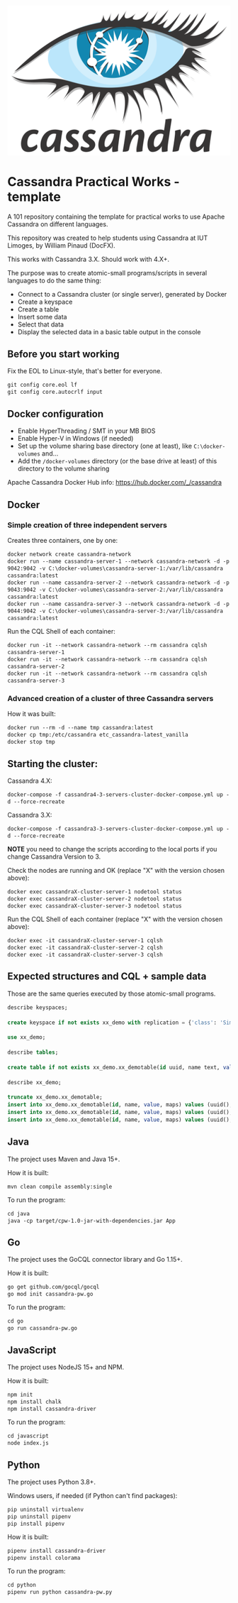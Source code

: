 ![Cassandra Logo](cassandra-logo.png)

# Cassandra Practical Works - template
A 101 repository containing the template for practical works to use Apache Cassandra on different languages.

This repository was created to help students using Cassandra at IUT Limoges, by William Pinaud (DocFX).

This works with Cassandra 3.X. Should work with 4.X+.

The purpose was to create atomic-small programs/scripts in several languages to do the same thing:
- Connect to a Cassandra cluster (or single server), generated by Docker
- Create a keyspace
- Create a table
- Insert some data
- Select that data
- Display the selected data in a basic table output in the console 

## Before you start working

Fix the EOL to Linux-style, that's better for everyone.
```shell script
git config core.eol lf
git config core.autocrlf input
```

## Docker configuration
- Enable HyperThreading / SMT in your MB BIOS
- Enable Hyper-V in Windows (if needed)
- Set up the volume sharing base directory (one at least), like `C:\docker-volumes` and...
- Add the `/docker-volumes` directory (or the base drive at least) of this directory to the volume sharing

Apache Cassandra Docker Hub info: https://hub.docker.com/_/cassandra

## Docker 

### Simple creation of three independent servers

Creates three containers, one by one:
```shell script
docker network create cassandra-network
docker run --name cassandra-server-1 --network cassandra-network -d -p 9042:9042 -v C:\docker-volumes\cassandra-server-1:/var/lib/cassandra cassandra:latest
docker run --name cassandra-server-2 --network cassandra-network -d -p 9043:9042 -v C:\docker-volumes\cassandra-server-2:/var/lib/cassandra cassandra:latest
docker run --name cassandra-server-3 --network cassandra-network -d -p 9044:9042 -v C:\docker-volumes\cassandra-server-3:/var/lib/cassandra cassandra:latest
```

Run the CQL Shell of each container:
```shell script
docker run -it --network cassandra-network --rm cassandra cqlsh cassandra-server-1
docker run -it --network cassandra-network --rm cassandra cqlsh cassandra-server-2
docker run -it --network cassandra-network --rm cassandra cqlsh cassandra-server-3
```

### Advanced creation of a cluster of three Cassandra servers

How it was built:
```shell script
docker run --rm -d --name tmp cassandra:latest
docker cp tmp:/etc/cassandra etc_cassandra-latest_vanilla
docker stop tmp
```

## Starting the cluster:

Cassandra 4.X:
```shell script
docker-compose -f cassandra4-3-servers-cluster-docker-compose.yml up -d --force-recreate
```

Cassandra 3.X:
```shell script
docker-compose -f cassandra3-3-servers-cluster-docker-compose.yml up -d --force-recreate
```
**NOTE** you need to change the scripts according to the local ports if you change Cassandra Version to 3. 


Check the nodes are running and OK (replace "X" with the version chosen above):
```shell script
docker exec cassandraX-cluster-server-1 nodetool status
docker exec cassandraX-cluster-server-2 nodetool status
docker exec cassandraX-cluster-server-3 nodetool status
```

Run the CQL Shell of each container (replace "X" with the version chosen above):
```shell script
docker exec -it cassandraX-cluster-server-1 cqlsh
docker exec -it cassandraX-cluster-server-2 cqlsh
docker exec -it cassandraX-cluster-server-3 cqlsh
```

## Expected structures and CQL + sample data

Those are the same queries executed by those atomic-small programs.

```SQL
describe keyspaces;

create keyspace if not exists xx_demo with replication = {'class': 'SimpleStrategy', 'replication_factor': 1};

use xx_demo;

describe tables;

create table if not exists xx_demo.xx_demotable(id uuid, name text, value int, maps map<int, text>, primary key ((id), name, value));

describe xx_demo;

truncate xx_demo.xx_demotable;
insert into xx_demo.xx_demotable(id, name, value, maps) values (uuid(), 'test 1', 1, {1: 'value 1', 2: 'value 2 '});
insert into xx_demo.xx_demotable(id, name, value, maps) values (uuid(), 'test 2', 2, {1: 'value 1', 2: 'value 2 '});
insert into xx_demo.xx_demotable(id, name, value, maps) values (uuid(), 'test 3', 3, {1: 'value 2', 2: 'value 3', 4: 'value 4'});
```


## Java

The project uses Maven and Java 15+.

How it is built:
```shell script
mvn clean compile assembly:single
```

To run the program:
```shell script
cd java
java -cp target/cpw-1.0-jar-with-dependencies.jar App
```

## Go

The project uses the GoCQL connector library and Go 1.15+.

How it is built:
```shell script
go get github.com/gocql/gocql
go mod init cassandra-pw.go
```

To run the program:
```shell script
cd go
go run cassandra-pw.go
```

## JavaScript

The project uses NodeJS 15+ and NPM.

How it is built:
```shell script
npm init
npm install chalk
npm install cassandra-driver
```

To run the program:
```shell script
cd javascript
node index.js
```


## Python

The project uses Python 3.8+.

Windows users, if needed (if Python can't find packages):
```shell script
pip uninstall virtualenv
pip uninstall pipenv
pip install pipenv
```

How it is built:
```shell script
pipenv install cassandra-driver
pipenv install colorama
```

To run the program:
```shell script
cd python
pipenv run python cassandra-pw.py
```

